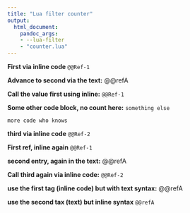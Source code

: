 ```yaml
---
title: "Lua filter counter"
output:
  html_document:
    pandoc_args: 
    - --lua-filter
    - "counter.lua"
---
```



**First via inline code** `@@Ref-1`

**Advance to second via the text:** @@refA

**Call the value first using inline:** `@@Ref-1`

**Some other code block, no count here:** `something else`

```
more code who knows
```

**third via inline code** `@@Ref-2`

**First ref, inline again** `@@Ref-1`

**second entry, again in the text:** @@refA

**Call third again via inline code:** `@@Ref-2`

**use the first tag (inline code) but with text syntax:** @@refA

**use the second tax (text) but inline syntax** `@@refA`


